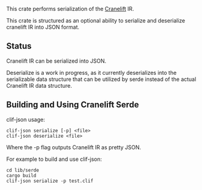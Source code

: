 This crate performs serialization of the [Cranelift](https://crates.io/crates/cranelift) IR.

This crate is structured as an optional ability to serialize and deserialize cranelift IR into JSON format.

Status
------

Cranelift IR can be serialized into JSON.

Deserialize is a work in progress, as it currently deserializes into the serializable data structure that can be utilized by serde instead of the actual Cranelift IR data structure. 


Building and Using Cranelift Serde
----------------------------------

clif-json usage: 

    clif-json serialize [-p] <file>
    clif-json deserialize <file>

Where the -p flag outputs Cranelift IR as pretty JSON.

For example to build and use clif-json:

``` {.sourceCode .sh}
cd lib/serde
cargo build
clif-json serialize -p test.clif
```

